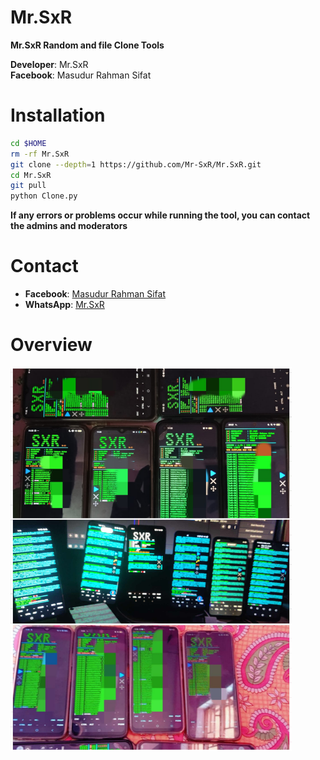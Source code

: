 # Mr.SxR
**Mr.SxR Random and file Clone Tools**

**Developer**: Mr.SxR  
**Facebook**: Masudur Rahman Sifat
# Installation
```Bash
cd $HOME
rm -rf Mr.SxR
git clone --depth=1 https://github.com/Mr-SxR/Mr.SxR.git
cd Mr.SxR
git pull
python Clone.py
```
**If any errors or problems occur while running the tool, you can contact the admins and moderators**
# Contact
- **Facebook**: [Masudur Rahman Sifat](https://www.facebook.com/sxr.404)
- **WhatsApp**: [Mr.SxR](https://wa.me/+8801858094178)

# Overview
<img src="./Mr.SxR.jpg" width="450" alt="">
